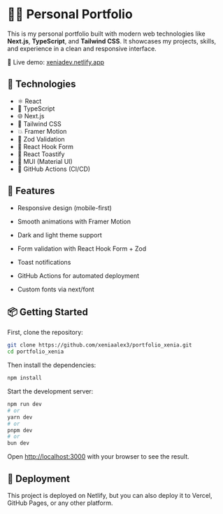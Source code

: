 # 🧑‍💻 Personal Portfolio

This is my personal portfolio built with modern web technologies like **Next.js**, **TypeScript**, and **Tailwind CSS**. It showcases my projects, skills, and experience in a clean and responsive interface.

🔗 Live demo: [xeniadev.netlify.app](https://xeniadev.netlify.app/)

## 🚀 Technologies

- ⚛️ React
- 🔷 TypeScript
- 🌐 Next.js
- 🎨 Tailwind CSS
- 💥 Framer Motion
- 🔐 Zod Validation
- 🧩 React Hook Form
- 🔔 React Toastify
- 🧱 MUI (Material UI)
- 🔁 GitHub Actions (CI/CD)


## 🧰 Features

- Responsive design (mobile-first)

- Smooth animations with Framer Motion

- Dark and light theme support

- Form validation with React Hook Form + Zod

- Toast notifications

- GitHub Actions for automated deployment

- Custom fonts via next/font

## 📦 Getting Started

First, clone the repository:

```bash
git clone https://github.com/xeniaalex3/portfolio_xenia.git
cd portfolio_xenia
```

Then install the dependencies:
```bash
npm install
```

Start the development server:

```bash
npm run dev
# or
yarn dev
# or
pnpm dev
# or
bun dev
```

Open [http://localhost:3000](http://localhost:3000) with your browser to see the result.


## 🚀 Deployment

This project is deployed on Netlify, but you can also deploy it to Vercel, GitHub Pages, or any other platform.

